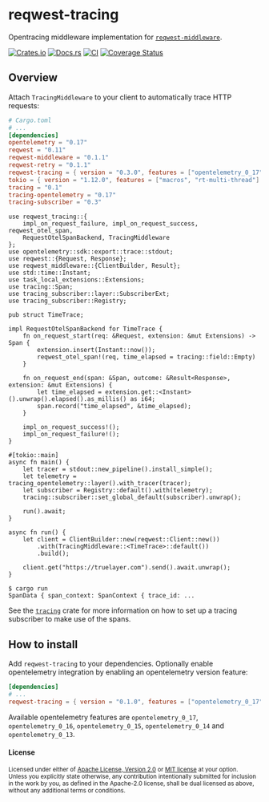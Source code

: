 # reqwest-tracing

Opentracing middleware implementation for
[`reqwest-middleware`](https://crates.io/crates/reqwest-middleware).

[![Crates.io](https://img.shields.io/crates/v/reqwest-tracing.svg)](https://crates.io/crates/reqwest-tracing)
[![Docs.rs](https://docs.rs/reqwest-tracing/badge.svg)](https://docs.rs/reqwest-tracing)
[![CI](https://github.com/TrueLayer/reqwest-middleware/workflows/CI/badge.svg)](https://github.com/TrueLayer/reqwest-middleware/actions)
[![Coverage Status](https://coveralls.io/repos/github/TrueLayer/reqwest-middleware/badge.svg?branch=main&t=UWgSpm)](https://coveralls.io/github/TrueLayer/reqwest-middleware?branch=main)

## Overview

Attach `TracingMiddleware` to your client to automatically trace HTTP requests:

```toml
# Cargo.toml
# ...
[dependencies]
opentelemetry = "0.17"
reqwest = "0.11"
reqwest-middleware = "0.1.1"
reqwest-retry = "0.1.1"
reqwest-tracing = { version = "0.3.0", features = ["opentelemetry_0_17"] }
tokio = { version = "1.12.0", features = ["macros", "rt-multi-thread"] }
tracing = "0.1"
tracing-opentelemetry = "0.17"
tracing-subscriber = "0.3"
```

```rust,skip
use reqwest_tracing::{
    impl_on_request_failure, impl_on_request_success, reqwest_otel_span,
    RequestOtelSpanBackend, TracingMiddleware
};
use opentelemetry::sdk::export::trace::stdout;
use reqwest::{Request, Response};
use reqwest_middleware::{ClientBuilder, Result};
use std::time::Instant;
use task_local_extensions::Extensions;
use tracing::Span;
use tracing_subscriber::layer::SubscriberExt;
use tracing_subscriber::Registry;

pub struct TimeTrace;

impl RequestOtelSpanBackend for TimeTrace {
    fn on_request_start(req: &Request, extension: &mut Extensions) -> Span {
        extension.insert(Instant::now());
        reqwest_otel_span!(req, time_elapsed = tracing::field::Empty)
    }

    fn on_request_end(span: &Span, outcome: &Result<Response>, extension: &mut Extensions) {
        let time_elapsed = extension.get::<Instant>().unwrap().elapsed().as_millis() as i64;
        span.record("time_elapsed", &time_elapsed);
    }
    
    impl_on_request_success!();
    impl_on_request_failure!();
}

#[tokio::main]
async fn main() {
    let tracer = stdout::new_pipeline().install_simple();
    let telemetry = tracing_opentelemetry::layer().with_tracer(tracer);
    let subscriber = Registry::default().with(telemetry);
    tracing::subscriber::set_global_default(subscriber).unwrap();

    run().await;
}

async fn run() {
    let client = ClientBuilder::new(reqwest::Client::new())
        .with(TracingMiddleware::<TimeTrace>::default())
        .build();

    client.get("https://truelayer.com").send().await.unwrap();
}
```

```terminal
$ cargo run
SpanData { span_context: SpanContext { trace_id: ...
```

See the [`tracing`](https://crates.io/crates/tracing) crate for more information on how to set up a
tracing subscriber to make use of the spans.

## How to install

Add `reqwest-tracing` to your dependencies. Optionally enable opentelemetry integration by enabling
an opentelemetry version feature:

```toml
[dependencies]
# ...
reqwest-tracing = { version = "0.1.0", features = ["opentelemetry_0_17"] }
```

Available opentelemetry features are `opentelemetry_0_17`, `opentelemetry_0_16`, `opentelemetry_0_15`, `opentelemetry_0_14` and
`opentelemetry_0_13`.

#### License

<sup>
Licensed under either of <a href="LICENSE-APACHE">Apache License, Version
2.0</a> or <a href="LICENSE-MIT">MIT license</a> at your option.
</sup>

<br>

<sub>
Unless you explicitly state otherwise, any contribution intentionally submitted
for inclusion in the work by you, as defined in the Apache-2.0 license, shall be
dual licensed as above, without any additional terms or conditions.
</sub>
